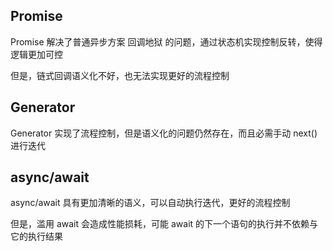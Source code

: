 ## Promise

Promise 解决了普通异步方案 回调地狱 的问题，通过状态机实现控制反转，使得逻辑更加可控

但是，链式回调语义化不好，也无法实现更好的流程控制

## Generator

Generator 实现了流程控制，但是语义化的问题仍然存在，而且必需手动 next() 进行迭代

## async/await

async/await 具有更加清晰的语义，可以自动执行迭代，更好的流程控制

但是，滥用 await 会造成性能损耗，可能 await 的下一个语句的执行并不依赖与它的执行结果

